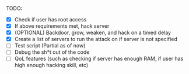 TODO:
- [X] Check if user has root access
- [X] If above requirements met, hack server
- [X] (OPTIONAL) Backdoor, grow, weaken, and hack on a timed delay
- [X] Create a list of servers to run the attack on if server is not specified
- [ ] Test script (Partial as of now)
- [ ] Debug the sh*t out of the code
- [ ] QoL features (such as checking if server has enough RAM, if user has high enough hacking skill, etc)
